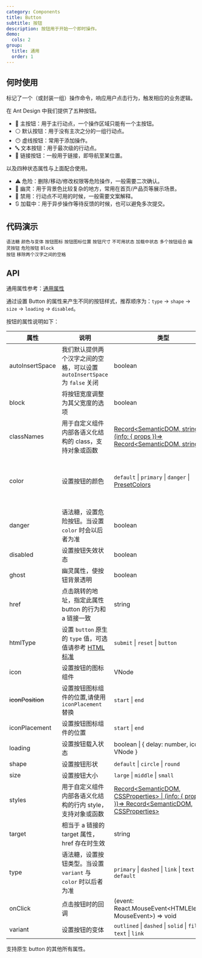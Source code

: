 ```yaml
---
category: Components
title: Button
subtitle: 按钮
description: 按钮用于开始一个即时操作。
demo:
  cols: 2
group:
  title: 通用
  order: 1
---
```


## 何时使用

标记了一个（或封装一组）操作命令，响应用户点击行为，触发相应的业务逻辑。

在 Ant Design 中我们提供了五种按钮。

- 🔵 主按钮：用于主行动点，一个操作区域只能有一个主按钮。
- ⚪️ 默认按钮：用于没有主次之分的一组行动点。
- 😶 虚线按钮：常用于添加操作。
- 🔤 文本按钮：用于最次级的行动点。
- 🔗 链接按钮：一般用于链接，即导航至某位置。

以及四种状态属性与上面配合使用。

- ⚠️ 危险：删除/移动/修改权限等危险操作，一般需要二次确认。
- 👻 幽灵：用于背景色比较复杂的地方，常用在首页/产品页等展示场景。
- 🚫 禁用：行动点不可用的时候，一般需要文案解释。
- 🔃 加载中：用于异步操作等待反馈的时候，也可以避免多次提交。

## 代码演示

<!-- prettier-ignore -->
<code src="./basic.vue">语法糖</code>
<code src="./color-variant.vue" version="5.21.0">颜色与变体</code>
<code src="./icon.vue">按钮图标</code>
<code src="./icon-position.vue" version="5.17.0">按钮图标位置</code>
<code src="./size.vue">按钮尺寸</code>
<code src="./disabled.vue">不可用状态</code>
<code src="./loading.vue">加载中状态</code>
<code src="./multiple.vue">多个按钮组合</code>
<code src="./ghost.vue">幽灵按钮</code>
<code src="./danger.vue">危险按钮</code>
<code src="./block.vue">Block 按钮</code>
<code src="./chinese-space.vue" version="5.17.0">移除两个汉字之间的空格</code>

## API

通用属性参考：[通用属性](/docs/react/common-props)

通过设置 Button 的属性来产生不同的按钮样式，推荐顺序为：`type` -> `shape` -> `size` -> `loading` -> `disabled`。

按钮的属性说明如下：

| 属性             | 说明                                                                                                                            | 类型                                                                                                          | 默认值    | 版本                                                             |
| ---------------- | ------------------------------------------------------------------------------------------------------------------------------- | ------------------------------------------------------------------------------------------------------------- | --------- | ---------------------------------------------------------------- |
| autoInsertSpace  | 我们默认提供两个汉字之间的空格，可以设置 `autoInsertSpace` 为 `false` 关闭                                                      | boolean                                                                                                       | `true`    | 5.17.0                                                           |
| block            | 将按钮宽度调整为其父宽度的选项                                                                                                  | boolean                                                                                                       | false     |                                                                  |
| classNames       | 用于自定义组件内部各语义化结构的 class，支持对象或函数                                                                          | [Record<SemanticDOM, string> \| (info: { props })=> Record<SemanticDOM, string>](#semantic-dom)               | -         | 5.4.0                                                            |
| color            | 设置按钮的颜色                                                                                                                  | `default` \| `primary` \| `danger` \| [PresetColors](#presetcolors)                                           | -         | `default`、`primary` 和 `danger`: 5.21.0, `PresetColors`: 5.23.0 |
| danger           | 语法糖，设置危险按钮。当设置 `color` 时会以后者为准                                                                             | boolean                                                                                                       | false     |                                                                  |
| disabled         | 设置按钮失效状态                                                                                                                | boolean                                                                                                       | false     |                                                                  |
| ghost            | 幽灵属性，使按钮背景透明                                                                                                        | boolean                                                                                                       | false     |                                                                  |
| href             | 点击跳转的地址，指定此属性 button 的行为和 a 链接一致                                                                           | string                                                                                                        | -         |                                                                  |
| htmlType         | 设置 `button` 原生的 `type` 值，可选值请参考 [HTML 标准](https://developer.mozilla.org/zh-CN/docs/Web/HTML/Element/button#type) | `submit` \| `reset` \| `button`                                                                               | `button`  |                                                                  |
| icon             | 设置按钮的图标组件                                                                                                              | VNode                                                                                                     | -         |                                                                  |
| ~~iconPosition~~ | 设置按钮图标组件的位置,请使用 `iconPlacement` 替换                                                                              | `start` \| `end`                                                                                              | `start`   | 5.17.0                                                           |
| iconPlacement    | 设置按钮图标组件的位置                                                                                                          | `start` \| `end`                                                                                              | `start`   | -                                                                |
| loading          | 设置按钮载入状态                                                                                                                | boolean \| { delay: number, icon: VNode }                                                                 | false     | icon: 5.23.0                                                     |
| shape            | 设置按钮形状                                                                                                                    | `default` \| `circle` \| `round`                                                                              | `default` |                                                                  |
| size             | 设置按钮大小                                                                                                                    | `large` \| `middle` \| `small`                                                                                | `middle`  |                                                                  |
| styles           | 用于自定义组件内部各语义化结构的行内 style，支持对象或函数                                                                      | [Record<SemanticDOM, CSSProperties> \| (info: { props })=> Record<SemanticDOM, CSSProperties>](#semantic-dom) | -         | 5.4.0                                                            |
| target           | 相当于 a 链接的 target 属性，href 存在时生效                                                                                    | string                                                                                                        | -         |                                                                  |
| type             | 语法糖，设置按钮类型。当设置 `variant` 与 `color` 时以后者为准                                                                  | `primary` \| `dashed` \| `link` \| `text` \| `default`                                                        | `default` |                                                                  |
| onClick          | 点击按钮时的回调                                                                                                                | (event: React.MouseEvent<HTMLElement, MouseEvent>) => void                                                    | -         |                                                                  |
| variant          | 设置按钮的变体                                                                                                                  | `outlined` \| `dashed` \| `solid` \| `filled` \| `text` \| `link`                                             | -         | 5.21.0                                                           |

支持原生 button 的其他所有属性。
